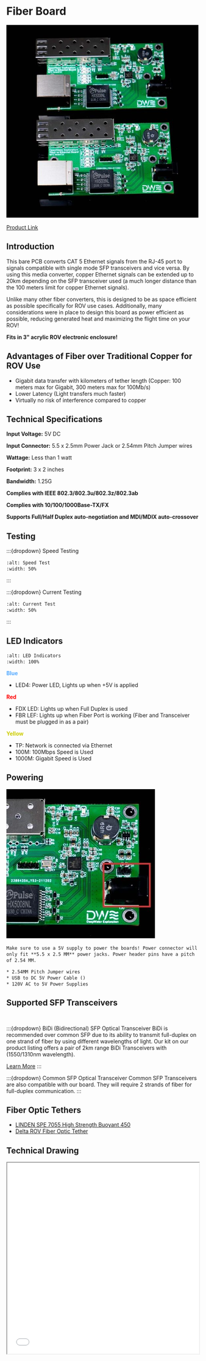 # Fiber Board

[![Fiber Board](../img/fiberboard/ROVFiberBoardMainPic_590x.jpg)](https://exploredeepwater.com/products/ethernet-fiber-converter)

[Product Link](https://exploredeepwater.com/products/ethernet-fiber-converter)

## Introduction

This bare PCB converts CAT 5 Ethernet signals from the RJ-45 port to signals compatible with single mode SFP transceivers and vice versa. By using this media converter, copper Ethernet signals can be extended up to 20km depending on the SFP transceiver used (a much longer distance than the 100 meters limit for copper Ethernet signals).

Unlike many other fiber converters, this is designed to be as space efficient as possible specifically for ROV use cases. Additionally, many considerations were in place to design this board as power efficient as possible, reducing generated heat and maximizing the flight time on your ROV!

**Fits in 3" acrylic ROV electronic enclosure!**

## Advantages of Fiber over Traditional Copper for ROV Use

* Gigabit data transfer with kilometers of tether length (Copper: 100 meters max for Gigabit, 300 meters max for 100Mb/s)
* Lower Latency (Light transfers much faster)
* Virtually no risk of interference compared to copper 

## Technical Specifications

**Input Voltage:** 5V DC

**Input Connector:** 5.5 x 2.5mm Power Jack or 2.54mm Pitch Jumper wires

**Wattage:** Less than 1 watt

**Footprint:** 3 x 2 inches

**Bandwidth:** 1.25G

**Complies with IEEE 802.3/802.3u/802.3z/802.3ab**

**Complies with 10/100/1000Base-TX/FX**

**Supports Full/Half Duplex auto-negotiation and MDI/MDIX auto-crossover**

## Testing

:::{dropdown} Speed Testing
```{image} ../img/fiberboard/speed_test.png
:alt: Speed Test
:width: 50%
```
:::

:::{dropdown} Current Testing
```{image} ../img/fiberboard/current_test.png
:alt: Current Test
:width: 50%
```
:::

## LED Indicators
```{image} ../img/fiberboard/LED_indicators.png
:alt: LED Indicators
:width: 100%
```

<span style="color: #55aaff; font-weight: bold">Blue</span>
* LED4: Power LED, Lights up when +5V is applied

<span style="color: red; font-weight: bold">Red</span>
* FDX LED: Lights up when Full Duplex is used
* FBR LEF: Lights up when Fiber Port is working (Fiber and Transceiver must be plugged in as a pair)

<span style="color: #CCCC00; font-weight: bold">Yellow</span>
* TP: Network is connected via Ethernet
* 100M: 100Mbps Speed is Used
* 1000M: Gigabit Speed is Used

## Powering

![Fiber Board](../img/fiberboard/ROV_Fiber_Board_Power_Connector_390x.jpg)

```{warning} 
Make sure to use a 5V supply to power the boards! Power connector will only fit **5.5 x 2.5 MM** power jacks. Power header pins have a pitch of 2.54 MM.
```

```{admonition} Recommended Methods for Powering
* 2.54MM Pitch Jumper wires
* USB to DC 5V Power Cable ()
* 120V AC to 5V Power Supplies
```

## Supported SFP Transceivers

```{important} All SFP optical transceiver  used on the board must be **1.25Gb/s data rate** and designed for **10/100/1000Base-TX/FX**
```
```{warning} SFP transceivers use CLASS 1 laser. Do not look directly at the light emitting device.

```

:::{dropdown} BiDi (Bidirectional) SFP Optical Transceiver 
BiDi is recommended over common SFP due to its ability to transmit full-duplex on one strand of fiber by using different wavelengths of light. Our kit on our product listing offers a pair of 2km range BiDi Transceivers with (1550/1310nm wavelength).

[Learn More](https://blog.fluxlight.com/2016/07/16/introduction-to-bidi-optical-transceivers/)
:::

:::{dropdown} Common SFP Optical Transceiver
Common SFP Transceivers are also compatible with our board. They will require 2 strands of fiber for full-duplex communication.
:::

## Fiber Optic Tethers

* [LINDEN SPE 7055 High Strength Buoyant 450](http://www.lindenphotonics.com/documents/Linden%20-%20Catalog%202017.pdf)
* [Delta ROV Fiber Optic Tether](http://www.deltarov.com/new/product/tether-1-sm-fiber-optic-1000m/)

## Technical Drawing

<iframe src="../_static/pdf/ROV_Fiber_Board.pdf" width="100%" height="500px">